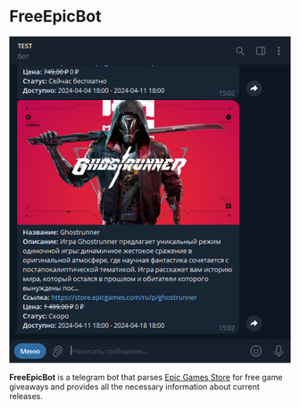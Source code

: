 # FreeEpicBot

![](1.png)

**FreeEpicBot** is a telegram bot that parses [Epic Games Store](https://store.epicgames.com/) for free game giveaways and provides all the necessary information about current releases.
